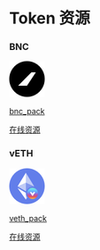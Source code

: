 # Token 资源

### BNC

![](../.gitbook/assets/image%20%284%29%20%281%29.png)

[bnc\_pack](https://raw.githubusercontent.com/bifrost-finance/design-assets/master/token_logo/bnc/BNC_Pack.zip) 

[在线资源](https://github.com/bifrost-finance/design-assets/tree/master/token_logo/bnc)



### vETH

![](../.gitbook/assets/image%20%286%29%20%281%29%20%282%29%20%282%29%20%285%29%20%282%29.png)

[veth\_pack](https://raw.githubusercontent.com/bifrost-finance/design-assets/master/token_logo/veth/vETH_Pack.zip) 

[在线资源](https://github.com/bifrost-finance/design-assets/tree/master/token_logo/veth)

